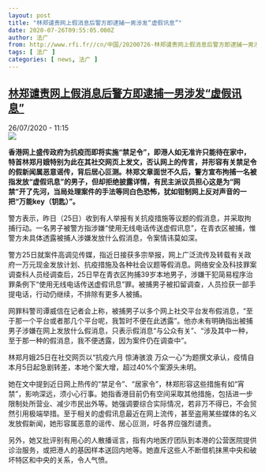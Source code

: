 ```yaml
---
layout: post
title: "林郑谴责网上假消息后警方即逮捕一男涉发“虚假讯息”"
date: 2020-07-26T09:55:05.000Z
author: 法广
from: http://www.rfi.fr//cn/中国/20200726-林郑谴责网上假消息后警方即逮捕一男涉发-虚假讯息
tags: [ 法广 ]
categories: [ news, 法广 ]
---
```

<!--1595757305000-->
[林郑谴责网上假消息后警方即逮捕一男涉发“虚假讯息”](http://www.rfi.fr//cn/%E4%B8%AD%E5%9B%BD/20200726-%E6%9E%97%E9%83%91%E8%B0%B4%E8%B4%A3%E7%BD%91%E4%B8%8A%E5%81%87%E6%B6%88%E6%81%AF%E5%90%8E%E8%AD%A6%E6%96%B9%E5%8D%B3%E9%80%AE%E6%8D%95%E4%B8%80%E7%94%B7%E6%B6%89%E5%8F%91-%E8%99%9A%E5%81%87%E8%AE%AF%E6%81%AF)
------

<div>
<div>26/07/2020 - 11:15</div><img src="https://s.rfi.fr/media/display/61140036-cf20-11ea-a1a1-005056bff430/w:310/p:16x9/HK0726-1.jpg"><p><strong>香港网上盛传政府为抗疫而即将实施“禁足令”，即港人如无准许只能待在家中，特首林郑月娥特别为此在其社交网页上发文，否认网上的传言，并形容有关禁足令的假新闻属恶意谣传，背后居心叵测。林郑文章面世不久后，警方宣布拘捕一名被指发放“虚假讯息”的男子，但却拒绝披露详情，有民主派议员担心这是为“网禁”开了先河，当局处理案件的手法等同白色恐怖，犹如钳制网上反对声音的一把“万能key（钥匙）”。</strong></p><div class="t-content__body u-clearfix"><div class="m-interstitial"></div><p>警方表示，昨日（25日）收到有人举报有关抗疫措施等议题的假消息，并采取拘捕行动。一名男子被警方指涉嫌“使用无线电话传送虚假讯息”，在青衣区被捕，惟警方未具体透露被捕人涉嫌发放什么假消息，令案情讳莫如深。</p><p>警方25日就案件高调见传媒，指近日接获多宗举报，网上广泛流传及转载有关政府一万元现金发放计划、抗疫措施及各种社会议题等假消息。网络安全及科技罪案调查科人员经调查后，25日早在青衣区拘捕39岁本地男子，涉嫌干犯简易程序治罪条例下“使用无线电话传送虚假讯息”罪。被捕男子被扣留调查，人员捡获一部手提电话，行动仍继续，不排除有更多人被捕。</p><p>网罪科警司谭威信在记者会上称，被捕男子以多个网上社交平台发布假消息，“至于那一个平台或者那几个平台呢，我暂时不便在此透露”。他亦未有明确指出被捕男子涉嫌在网上发放什么假消息，只表示假消息“与公众有关”、“涉及其中一种，至于那一种的假消息，我不便透露，因为案件仍在调查中”。</p><p>林郑月娥25日在社交网页以“抗疫六月 惊涛骇浪 万众一心”为题撰文承认，疫情自本月5日起急剧转差，本地个案大增，超过40%个案源头未明。</p><p>她在文中提到近日网上热传的“禁足令”、“居家令”，林郑形容这些措施有如“宵禁”，影响深远，须小心行事。她指香港目前仍有空间采取其他措施，包括进一步限制处所营业、减少市民出外等。她强调要综合实际情况，若非万不得已，不会贸然引用极端举措。至于相关的虚假讯息最近在网上流传，甚至盗用某些媒体的名义发放假新闻，她形容属恶意的谣传、居心叵测，吁各界应强烈谴责。</p><p>另外，她又批评别有用心的人散播谣言，指有内地医疗团队到本港的公营医院提供诊治服务，或把港人的基因样本送回内地等。她直斥这些人不断借机抹黑中央和破坏特区和中央的关系，令人气愤。</p><p> </p><div class="o-self-promo o-self-promo--nl o-self-promo--hidden" data-selfpromo-newsletter></div><div class="o-self-promo o-self-promo--app o-self-promo--hidden" data-selfpromo-app></div></div>
</div>
